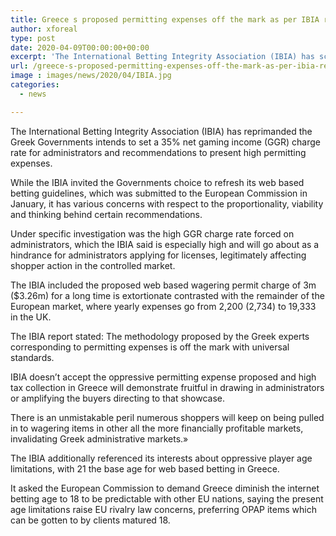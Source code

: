 ```yaml
---
title: Greece s proposed permitting expenses off the mark as per IBIA report
author: xforeal 
type: post
date: 2020-04-09T00:00:00+00:00
excerpt: 'The International Betting Integrity Association (IBIA) has scrutinized the Greek Governments intends to set a 35&amp;percnt; net gaming income (GGR) charge rate for administrators and proposition to present high authorizing fees '
url: /greece-s-proposed-permitting-expenses-off-the-mark-as-per-ibia-report/
image : images/news/2020/04/IBIA.jpg
categories:
  - news

---
```

The International Betting Integrity Association (IBIA) has reprimanded the Greek Governments intends to set a 35&percnt; net gaming income (GGR) charge rate for administrators and recommendations to present high permitting expenses. 

While the IBIA invited the Governments choice to refresh its web based betting guidelines, which was submitted to the European Commission in January, it has various concerns with respect to the proportionality, viability and thinking behind certain recommendations. 

Under specific investigation was the high GGR charge rate forced on administrators, which the IBIA said is especially high and will go about as a hindrance for administrators applying for licenses, legitimately affecting shopper action in the controlled market. 

The IBIA included the proposed web based wagering permit charge of 3m ($3.26m) for a long time is extortionate contrasted with the remainder of the European market, where yearly expenses go from 2,200 (2,734) to 19,333 in the UK. 

The IBIA report stated: The methodology proposed by the Greek experts corresponding to permitting expenses is off the mark with universal standards. 

IBIA doesn&#8217;t accept the oppressive permitting expense proposed and high tax collection in Greece will demonstrate fruitful in drawing in administrators or amplifying the buyers directing to that showcase. 

There is an unmistakable peril numerous shoppers will keep on being pulled in to wagering items in other all the more financially profitable markets, invalidating Greek administrative markets.&#187; 

The IBIA additionally referenced its interests about oppressive player age limitations, with 21 the base age for web based betting in Greece. 

It asked the European Commission to demand Greece diminish the internet betting age to 18 to be predictable with other EU nations, saying the present age limitations raise EU rivalry law concerns, preferring OPAP items which can be gotten to by clients matured 18.